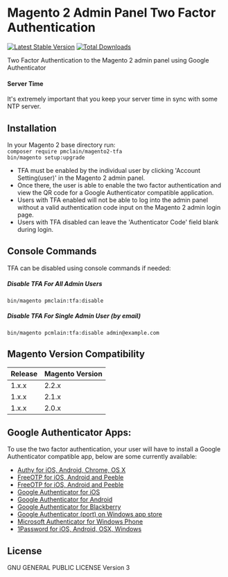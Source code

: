 # Magento 2 Admin Panel Two Factor Authentication
[![Latest Stable Version](https://poser.pugx.org/pmclain/magento2-tfa/v/stable)](https://packagist.org/packages/pmclain/magento2-tfa) [![Total Downloads](https://poser.pugx.org/pmclain/magento2-tfa/downloads)](https://packagist.org/packages/pmclain/magento2-tfa)  

Two Factor Authentication to the Magento 2 admin panel using Google Authenticator

#### Server Time
It's extremely important that you keep your server time in sync with some NTP server.

## Installation
In your Magento 2 base directory run:  
`composer require pmclain/magento2-tfa`  
`bin/magento setup:upgrade`

* TFA must be enabled by the individual user by clicking 'Account Setting(user)' in the Magento 2 admin panel.
* Once there, the user is able to enable the two factor authentication and view the QR code for a Google Authenticator compatible application.
* Users with TFA enabled will not be able to log into the admin panel without a valid authentication code input on the Magento 2 admin login page.
* Users with TFA disabled can leave the 'Authenticator Code' field blank during login.

## Console Commands
TFA can be disabled using console commands if needed:  
##### Disable TFA For All Admin Users
`bin/magento pmclain:tfa:disable`  
##### Disable TFA For Single Admin User (by email)
`bin/magento pcmlain:tfa:disable admin@example.com`  

## Magento Version Compatibility
| Release | Magento Version |
| ------- | --------------- |
| 1.x.x   | 2.2.x           |
| 1.x.x   | 2.1.x           |
| 1.x.x   | 2.0.x           |

## Google Authenticator Apps:

To use the two factor authentication, your user will have to install a Google Authenticator compatible app, below are some currently available:

* [Authy for iOS, Android, Chrome, OS X](https://www.authy.com/)
* [FreeOTP for iOS, Android and Peeble](https://fedorahosted.org/freeotp/)
* [FreeOTP for iOS, Android and Peeble](https://www.toopher.com/)
* [Google Authenticator for iOS](http://itunes.apple.com/us/app/google-authenticator/id388497605?mt=8")
* [Google Authenticator for Android](https://play.google.com/store/apps/details?id=com.google.android.apps.authenticator2")
* [Google Authenticator for Blackberry](https://m.google.com/authenticator")
* [Google Authenticator (port) on Windows app store](http://apps.microsoft.com/windows/en-us/app/google-authenticator/7ea6de74-dddb-47df-92cb-40afac4d38bb")
* [Microsoft Authenticator for Windows Phone](https://www.microsoft.com/en-us/store/apps/authenticator/9wzdncrfj3rj)
* [1Password for iOS, Android, OSX, Windows](https://1password.com)

## License
GNU GENERAL PUBLIC LICENSE Version 3

